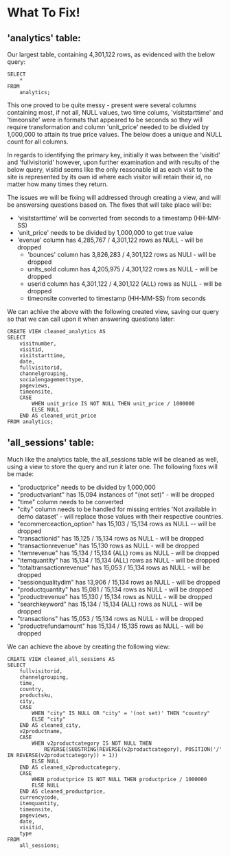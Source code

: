 # What To Fix!

## 'analytics' table:

Our largest table, containing 4,301,122 rows, as evidenced with the below query:

```
SELECT
	*
FROM
	analytics;
```
This one proved to be quite messy - present were several columns containing most, if not all, NULL values, two time colums, 'visitstarttime' and 'timeonsite' were in formats that appeared to be seconds so they will require transformation and column 'unit_price' needed to be divided by 1,000,000 to attain its true price values. The below does a unique and NULL count for all columns.

In regards to identifying the primary key, initially it was between the 'visitid' and 'fullvisitorid' however, upon further examination and with results of the below query, visitid seems like the only reasonable id as each visit to the site is represented by its own id where each visitor will retain their id, no matter how many times they return.

The issues we will be fixing will addressed through creating a view, and will be answersing questions based on. The fixes that will take place will be:

  - 'visitstarttime' will be converted from seconds to a timestamp (HH-MM-SS)
  - 'unit_price' needs to be divided by 1,000,000 to get true value
  - 'evenue' column has 4,285,767 / 4,301,122 rows as NULL - will be dropped
	- 'bounces' column has 3,826,283 / 4,301,122 rows as NULl - will be dropped
	- units_sold column has 4,205,975 / 4,301,122 rows as NULL - will be dropped
	- userid column has 4,301,122 / 4,301,122 (ALL) rows as NULL - will be dropped
	- timeonsite converted to timestamp (HH-MM-SS) from seconds

We can achive the above with the following created view, saving our query so that we can call upon it when answering questions later:

```
CREATE VIEW cleaned_analytics AS
SELECT
    visitnumber,
    visitid,
    visitstarttime,
    date,
    fullvisitorid,
    channelgrouping,
    socialengagementtype,
    pageviews,
    timeonsite,
    CASE 
        WHEN unit_price IS NOT NULL THEN unit_price / 1000000
        ELSE NULL
    END AS cleaned_unit_price
FROM analytics;
```

## 'all_sessions' table:

Much like the analytics table, the all_sessions table will be cleaned as well, using a view to store the query and run it later one. The following fixes will be made:

  - "productprice" needs to be divided by 1,000,000
  - "productvariant" has 15,094 instances of "(not set)" - will be dropped
  - "time" column needs to be converted
  - "city" column needs to be handled for missing entries 'Not available in demo 
  dataset' - will replace those values with their respective countries.
  - "ecommerceaction_option" has 15,103 / 15,134 rows as NULL -- will be dropped
  - "transactionid" has 15,125 / 15,134 rows as NULL - will be dropped  
  - "transactionrevenue" has 15,130 rows as NULL - will be dropped
  - "itemrevenue" has 15,134 / 15,134 (ALL) rows as NULL - will be dropped
  - "itemquantity" has 15,134 / 15,134 (ALL) rows as NULL - will be dropped
  - "totaltransactionrevenue" has 15,053 / 15,134 rows as NULL - will be dropped
  - "sessionqualitydim" has 13,906 / 15,134 rows as NULL - will be dropped
  - "productquantity" has 15,081 / 15,134 rows as NULL - will be dropped
  - "productrevenue" has 15,130 / 15,134 rows as NULL - will be dropped
  - "searchkeyword" has 15,134 / 15,134 (ALL) rows as NULL - will be dropped
  - "transactions" has 15,053 / 15,134 rows as NULL - will be dropped
  - "productrefundamount" has 15,134 / 15,135 rows as NULL - will be dropped

We can achieve the above by creating the following view:

```
CREATE VIEW cleaned_all_sessions AS
SELECT
    fullvisitorid,
    channelgrouping,
    time,
    country,
	productsku,
    city,
    CASE 
        WHEN "city" IS NULL OR "city" = '(not set)' THEN "country"
        ELSE "city"
    END AS cleaned_city,
    v2productname,
    CASE 
        WHEN v2productcategory IS NOT NULL THEN 
            REVERSE(SUBSTRING(REVERSE(v2productcategory), POSITION('/' IN REVERSE(v2productcategory)) + 1))
        ELSE NULL
    END AS cleaned_v2productcategory,
    CASE 
        WHEN productprice IS NOT NULL THEN productprice / 1000000
        ELSE NULL
    END AS cleaned_productprice,
    currencycode,
    itemquantity,
    timeonsite,
    pageviews,
    date,
    visitid,
    type
FROM 
	all_sessions;
```
